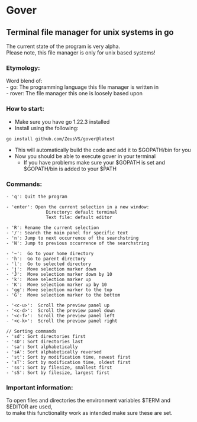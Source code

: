 # Gover
## Terminal file manager for unix systems in go
The current state of the program is very alpha.\
Please note, this file manager is only for unix based systems!

### Etymology:
Word blend of:\
    - go: The programming language this file manager is written in\
    - rover: The file manager this one is loosely based upon

### How to start:
- Make sure you have go 1.22.3 installed
- Install using the following:
```bash
go install github.com/ZeusVS/gover@latest
```
- This will automatically build the code and add it to $GOPATH/bin for you
- Now you should be able to execute gover in your terminal
    - If you have problems make sure your $GOPATH is set and $GOPATH/bin is added to your $PATH

### Commands:
```
- 'q': Quit the program

- 'enter': Open the current selection in a new window:
               Directory: default terminal
               Text file: default editor

- 'R': Rename the current selection
- '/': Search the main panel for specific text
- 'n': Jump to next occurrence of the searchstring
- 'N': Jump to previous occurrence of the searchstring

- '~':  Go to your home directory
- 'h':  Go to parent directory
- 'l':  Go to selected directory
- 'j':  Move selection marker down
- 'J':  Move selection marker down by 10
- 'k':  Move selection marker up
- 'K':  Move selection marker up by 10
- 'gg': Move selection marker to the top
- 'G':  Move selection marker to the bottom

- '<c-u>':  Scroll the preview panel up
- '<c-d>':  Scroll the preview panel down
- '<c-f>':  Scroll the preview panel left
- '<c-k>':  Scroll the preview panel right

// Sorting commands
- 'sd': Sort directories first
- 'sD': Sort directories last
- 'sa': Sort alphabetically
- 'sA': Sort alphabetically reversed
- 'st': Sort by modification time, newest first
- 'sT': Sort by modification time, oldest first
- 'ss': Sort by filesize, smallest first
- 'sS': Sort by filesize, largest first
```

### Important information:
To open files and directories the environment variables $TERM and $EDITOR are used,\
to make this functionality work as intended make sure these are set.
